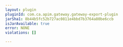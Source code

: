 ```yaml
---
layout: plugin
pluginId: com.ca.apim.gateway.gateway-export-plugin
jarSha1: 8b44b5fc52b727ac0811e4bbd7b3764a80be6ccb
isJarAvailable: true
error: NONE
violations: []

---
```

